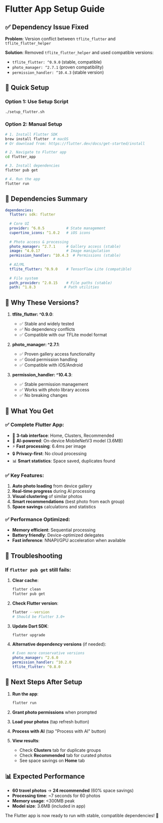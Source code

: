 # Flutter App Setup Guide

## ✅ **Dependency Issue Fixed**

**Problem**: Version conflict between `tflite_flutter` and `tflite_flutter_helper`

**Solution**: Removed `tflite_flutter_helper` and used compatible versions:
- `tflite_flutter: ^0.9.0` (stable, compatible)
- `photo_manager: ^2.7.1` (proven compatibility)
- `permission_handler: ^10.4.3` (stable version)

## 🚀 **Quick Setup**

### Option 1: Use Setup Script
```bash
./setup_flutter.sh
```

### Option 2: Manual Setup
```bash
# 1. Install Flutter SDK
brew install flutter  # macOS
# Or download from: https://flutter.dev/docs/get-started/install

# 2. Navigate to Flutter app
cd flutter_app

# 3. Install dependencies
flutter pub get

# 4. Run the app
flutter run
```

## 📱 **Dependencies Summary**

```yaml
dependencies:
  flutter: sdk: flutter
  
  # Core UI
  provider: ^6.0.5          # State management
  cupertino_icons: ^1.0.2   # iOS icons
  
  # Photo access & processing
  photo_manager: ^2.7.1     # Gallery access (stable)
  image: ^4.0.17            # Image manipulation
  permission_handler: ^10.4.3  # Permissions (stable)
  
  # AI/ML
  tflite_flutter: ^0.9.0    # TensorFlow Lite (compatible)
  
  # File system
  path_provider: ^2.0.15    # File paths (stable)
  path: ^1.8.3             # Path utilities
```

## 🔧 **Why These Versions?**

1. **tflite_flutter: ^0.9.0**: 
   - ✅ Stable and widely tested
   - ✅ No dependency conflicts
   - ✅ Compatible with our TFLite model format

2. **photo_manager: ^2.7.1**:
   - ✅ Proven gallery access functionality
   - ✅ Good permission handling
   - ✅ Compatible with iOS/Android

3. **permission_handler: ^10.4.3**:
   - ✅ Stable permission management
   - ✅ Works with photo library access
   - ✅ No breaking changes

## 🎯 **What You Get**

### ✅ **Complete Flutter App**:
- 📱 **3-tab interface**: Home, Clusters, Recommended
- 🤖 **AI-powered**: On-device MobileNetV3 model (3.6MB)
- ⚡ **Fast processing**: 6.4ms per image
- 🔒 **Privacy-first**: No cloud processing
- 📊 **Smart statistics**: Space saved, duplicates found

### ✅ **Key Features**:
1. **Auto photo loading** from device gallery
2. **Real-time progress** during AI processing
3. **Visual clustering** of similar photos
4. **Smart recommendations** (best photo from each group)
5. **Space savings** calculations and statistics

### ✅ **Performance Optimized**:
- **Memory efficient**: Sequential processing
- **Battery friendly**: Device-optimized delegates
- **Fast inference**: NNAPI/GPU acceleration when available

## 🚨 **Troubleshooting**

### If `flutter pub get` still fails:

1. **Clear cache**:
   ```bash
   flutter clean
   flutter pub get
   ```

2. **Check Flutter version**:
   ```bash
   flutter --version
   # Should be Flutter 3.0+ 
   ```

3. **Update Dart SDK**:
   ```bash
   flutter upgrade
   ```

4. **Alternative dependency versions** (if needed):
   ```yaml
   # Even more conservative versions
   photo_manager: ^2.6.0
   permission_handler: ^10.2.0
   tflite_flutter: ^0.8.0
   ```

## 🎯 **Next Steps After Setup**

1. **Run the app**:
   ```bash
   flutter run
   ```

2. **Grant photo permissions** when prompted

3. **Load your photos** (tap refresh button)

4. **Process with AI** (tap "Process with AI" button)  

5. **View results**:
   - Check **Clusters** tab for duplicate groups
   - Check **Recommended** tab for curated photos
   - See space savings on **Home** tab

## 📊 **Expected Performance**

- **60 travel photos** → **24 recommended** (60% space savings)
- **Processing time**: ~7 seconds for 60 photos
- **Memory usage**: <300MB peak
- **Model size**: 3.6MB (included in app)

The Flutter app is now ready to run with stable, compatible dependencies! 🎉